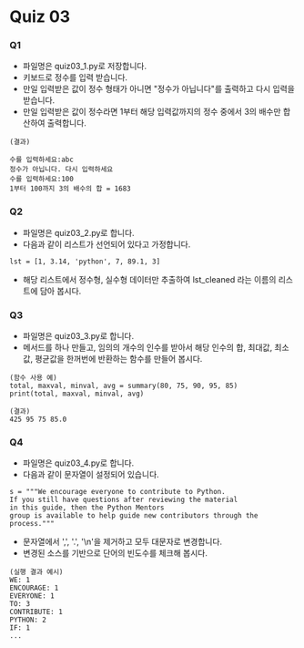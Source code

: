 # Quiz 03

### Q1

* 파일명은 quiz03_1.py로 저장합니다.
* 키보드로 정수를 입력 받습니다.
* 만일 입력받은 값이 정수 형태가 아니면 "정수가 아닙니다"를 출력하고 다시 입력을 받습니다.
* 만일 입력받은 값이 정수라면 1부터 해당 입력값까지의 정수 중에서 3의 배수만 합산하여 출력합니다.

```
(결과)

수를 입력하세요:abc
정수가 아닙니다. 다시 입력하세요
수를 입력하세요:100
1부터 100까지 3의 배수의 합 = 1683
```

### Q2

* 파일명은 quiz03_2.py로 합니다.
* 다음과 같이 리스트가 선언되어 있다고 가정합니다.

```
lst = [1, 3.14, 'python', 7, 89.1, 3]
```

* 해당 리스트에서 정수형, 실수형 데이터만 추출하여 lst_cleaned 라는 이름의 리스트에 담아 봅시다.

### Q3

* 파일명은 quiz03_3.py로 합니다.
* 메서드를 하나 만들고, 임의의 개수의 인수를 받아서 해당 인수의 합, 최대값, 최소값, 평균값을 한꺼번에 반환하는 함수를 만들어 봅시다.

```
(함수 사용 예)
total, maxval, minval, avg = summary(80, 75, 90, 95, 85)
print(total, maxval, minval, avg)

(결과)
425 95 75 85.0
```

### Q4

* 파일명은 quiz03_4.py로 합니다.
* 다음과 같이 문자열이 설정되어 있습니다.
```
s = """We encourage everyone to contribute to Python. 
If you still have questions after reviewing the material
in this guide, then the Python Mentors 
group is available to help guide new contributors through the process."""
```

* 문자열에서 ',', '.', '\n'을 제거하고 모두 대문자로 변경합니다.
* 변경된 소스를 기반으로 단어의 빈도수를 체크해 봅시다.

```
(실행 결과 예시)
WE: 1
ENCOURAGE: 1
EVERYONE: 1
TO: 3
CONTRIBUTE: 1
PYTHON: 2
IF: 1
...
```